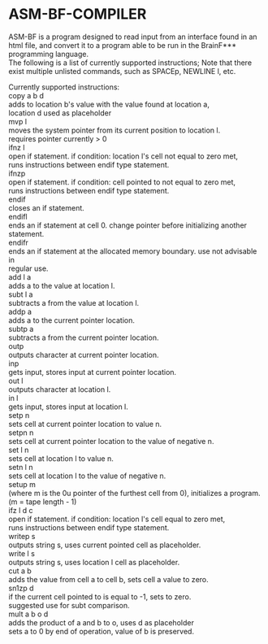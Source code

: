 # ASM-BF-COMPILER

ASM-BF is a program designed to read input from an interface found in an html file, and convert it to a program able to be run in the BrainF*** programming language. <br>
The following is a list of currently supported instructions; Note that there exist multiple unlisted commands, such as SPACEp, NEWLINE l, etc. 

Currently supported instructions: <br>
copy a b d<br>
  adds to location b's value with the value found at location a, <br>
  location d used as placeholder<br>
mvp l<br>
  moves the system pointer from its current position to location l. <br>
  requires pointer currently > 0<br>
ifnz l<br>
  open if statement. if condition: location l's cell not equal to zero met, <br>
  runs instructions between endif type statement. <br>
ifnzp<br>
  open if statement. if condition: cell pointed to not equal to zero met, <br>
  runs instructions between endif type statement. <br>
endif<br>
  closes an if statement. <br>
endifl<br>
  ends an if statement at cell 0. change pointer before initializing another<br>
  statement. <br>
endifr<br>
  ends an if statement at the allocated memory boundary. use not advisable in<br>
  regular use. <br>
add l a<br>
  adds a to the value at location l. <br>
subt l a<br>
  subtracts a from the value at location l. <br>
addp a<br>
  adds a to the current pointer location. <br>
subtp a<br>
  subtracts a from the current pointer location. <br>
outp<br>
  outputs character at current pointer location. <br>
inp<br>
  gets input, stores input at current pointer location. <br>
out l<br>
  outputs character at location l. <br>
in l<br>
  gets input, stores input at location l. <br>
setp n<br>
  sets cell at current pointer location to value n. <br>
setpn n<br>
  sets cell at current pointer location to the value of negative n. <br>
set l n<br>
  sets cell at location l to value n. <br>
setn l n<br>
  sets cell at location l to the value of negative n. <br>
setup m<br>
  (where m is the 0u pointer of the furthest cell from 0), initializes a program. (m = tape length - 1)<br>
ifz l d c<br>
  open if statement. if condition: location l's cell equal to zero met, <br>
  runs instructions between endif type statement. <br>
writep s<br>
  outputs string s, uses current pointed cell as placeholder. <br>
write l s<br>
  outputs string s, uses location l cell as placeholder. <br>
cut a b<br>
  adds the value from cell a to cell b, sets cell a value to zero. <br>
sn1zp d<br>
  if the current cell pointed to is equal to -1, sets to zero. <br>
  suggested use for subt comparison. <br>
mult a b o d<br>
  adds the product of a and b to o, uses d as placeholder<br>
  sets a to 0 by end of operation, value of b is preserved. <br>
